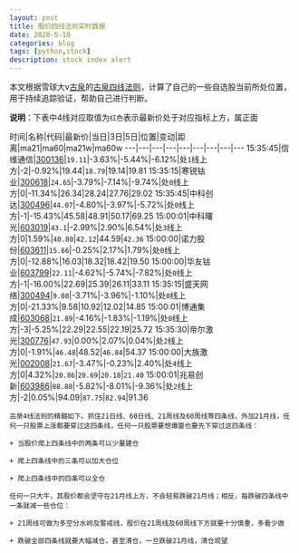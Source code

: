 ```yaml
---
layout: post
title: 股价四线法则实时数据
date: 2020-5-10
categories: blog
tags: [python,stock]
description: stock index alert
---
```



本文根据雪球大v[古泉](https://xueqiu.com/u/7148646888)的[古泉四线法则](https://xueqiu.com/7148646888/130498192)，计算了自己的一些自选股当前所处位置，用于持续追踪验证，帮助自己进行判断。

**说明**：下表中4线对应取值为`红色`表示最新价处于对应指标上方，属正面

时间|名称|代码|最新价|当日|3日|5日|位置|变动|距离|ma21|ma60|ma21w|ma60w
---|---|---|---|---|---|---|---|---
15:35:45|信维通信|[300136](https://xueqiu.com/S/SZ300136)|`19.11`|-3.63%|-5.44%|-6.12%|处`1`线上方|-2|-0.92%|19.44|`18.79`|19.14|19.81
15:35:15|寒锐钴业|[300618](https://xueqiu.com/S/SZ300618)|`24.65`|-3.79%|-7.14%|-9.74%|处`0`线上方|0|-11.34%|26.34|28.24|27.76|29.02
15:35:45|中科创达|[300496](https://xueqiu.com/S/SZ300496)|`44.07`|-4.80%|-3.97%|-5.72%|处`0`线上方|-1|-15.43%|45.58|48.91|50.17|69.25
15:00:01|中科曙光|[603019](https://xueqiu.com/S/SH603019)|`43.1`|-2.99%|2.90%|6.54%|处`3`线上方|0|1.59%|`40.80`|`42.12`|44.59|`42.36`
15:00:00|诺力股份|[603611](https://xueqiu.com/S/SH603611)|`15.66`|-0.25%|2.17%|1.79%|处`0`线上方|0|-12.88%|16.03|18.32|18.42|19.50
15:00:00|华友钴业|[603799](https://xueqiu.com/S/SH603799)|`22.11`|-4.62%|-5.74%|-7.82%|处`0`线上方|-1|-16.00%|22.69|25.39|26.11|33.11
15:35:15|盛天网络|[300494](https://xueqiu.com/S/SZ300494)|`9.08`|-3.71%|-3.96%|-1.10%|处`0`线上方|0|-21.33%|9.58|10.92|12.02|14.85
15:00:01|博通集成|[603068](https://xueqiu.com/S/SH603068)|`21.89`|-4.16%|-1.83%|-1.19%|处`0`线上方|-3|-5.25%|22.29|22.55|22.19|25.72
15:35:30|帝尔激光|[300776](https://xueqiu.com/S/SZ300776)|`47.93`|0.00%|2.07%|0.04%|处`2`线上方|0|-1.91%|`46.48`|48.52|`46.84`|54.37
15:00:00|大族激光|[002008](https://xueqiu.com/S/SZ002008)|`21.67`|-3.47%|-0.23%|2.40%|处`4`线上方|0|4.32%|`20.86`|`20.69`|`20.18`|`21.40`
15:00:01|兆易创新|[603986](https://xueqiu.com/S/SH603986)|`88.88`|-5.82%|-8.01%|-9.36%|处`2`线上方|-2|0.05%|94.09|`87.75`|`82.94`|91.36

```
古泉4线法则的精髓如下。抓住21日线、60日线、21周线及60周线等四条线，外加21月线，任何一只股票上涨都要穿过这四条线，任何一只股票要想爆雷也要先下穿过这四条线：

+ 当股价爬上四条线中的两条可以少量建仓

+ 爬上四条线中的三条可以加大仓位

+ 爬上四条线中的四条可以全仓

任何一只大牛，其股价都会坚守在21月线上方，不会轻易跌破21月线；相反，每跌破四条线中一条就减一些仓位：

+ 21周线可做为多空分水岭及警戒线，股价在21周线及60周线下方就要十分慎重，多看少做

+ 跌破全部四条线就要大幅减仓，甚至清仓，一旦跌破21月线，清仓观望
```